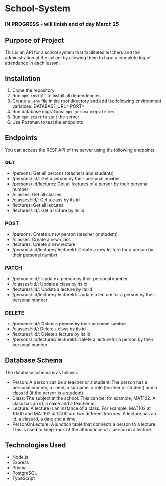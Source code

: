 # School-System

### IN PROGRESS - will finish end of day March 25

## Purpose of Project

This is an API for a school system that facilitates teachers and the administration at the school by allowing them to have a complete log of attendance in each lesson.

## Installation

1. Clone the repository
2. Run `npm install` to install all dependencies
3. Create a `.env` file in the root directory and add the following environment variables:
   DATABASE_URL=
   PORT=
4. Run database migrations: `npx prisma migrate dev`
5. Run `npm start` to start the server
6. Use Postman to test the endpoints

## Endpoints
You can access the REST API of the server using the following endpoints:
### GET
- /persons: Get all persons (teachers and students)
- /persons/:id/: Get a person by their personal number
- /persons/:id/lectures: Get all lectures of a person by their personal number
- /classes: Get all classes
- /classes/:id/: Get a class by its id
- /lectures: Get all lectures
- /lectures/:id/: Get a lecture by its id

### POST
- /persons: Create a new person (teacher or student)
- /classes: Create a new class
- /lectures: Create a new lecture
- /persons/:id/lectures/:lectureId: Create a new lecture for a person by their personal number

### PATCH
- /persons/:id/: Update a person by their personal number
- /classes/:id/: Update a class by its id
- /lectures/:id/: Update a lecture by its id
- /persons/:id/lectures/:lectureId: Update a lecture for a person by their personal number

### DELETE
- /persons/:id/: Delete a person by their personal number
- /classes/:id/: Delete a class by its id
- /lectures/:id/: Delete a lecture by its id
- /persons/:id/lectures/:lectureId: Delete a lecture for a person by their personal number

## Database Schema
The database schema is as follows:
- Person: A person can be a teacher or a student. The person has a personal number, a name, a surname, a role (teacher or student) and a class id (if the person is a student).
- Class: The subject at the school. This can be, for example, MAT102. A class has an id, a name and a teacher id.
- Lecture: A lecture is an instance of a class. For example, MAT102 at 10:00 and MAT102 at 12:00 are two different lectures. A lecture has an id, a class id, a date and a time.
- PersonOnLecture: A junction table that connects a person to a lecture. This is used to keep track of the attendance of a person in a lecture.

## Technologies Used

- Node.js
- Express
- Prisma
- PostgreSQL
- TypeScript

